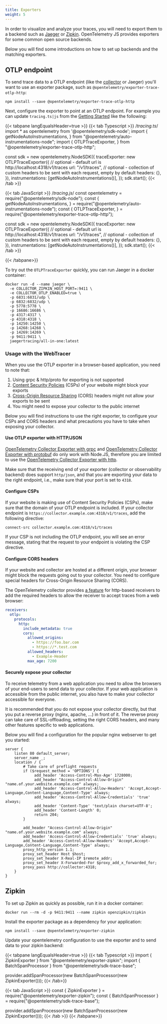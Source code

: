 ```yaml
---
title: Exporters
weight: 5
---
```


In order to visualize and analyze your traces, you will need to export them to a
backend such as [Jaeger](https://www.jaegertracing.io/) or
[Zipkin](https://zipkin.io/). OpenTelemetry JS provides exporters for some
common open source backends.

Below you will find some introductions on how to set up backends and the
matching exporters.

## OTLP endpoint

To send trace data to a OTLP endpoint (like the [collector](/docs/collector) or
Jaeger) you'll want to use an exporter package, such as
`@opentelemetry/exporter-trace-otlp-http`:

```shell
npm install --save @opentelemetry/exporter-trace-otlp-http
```

Next, configure the exporter to point at an OTLP endpoint. For example you can
update `tracing.ts|js` from the
[Getting Started](/docs/instrumentation/js/getting-started/nodejs/) like the
following:

<!-- prettier-ignore-start -->
{{< tabpane langEqualsHeader=true >}}
{{< tab Typescript >}}
/*tracing.ts*/
import * as opentelemetry from '@opentelemetry/sdk-node';
import {
  getNodeAutoInstrumentations,
} from "@opentelemetry/auto-instrumentations-node";
import {
  OTLPTraceExporter,
} from "@opentelemetry/exporter-trace-otlp-http";

const sdk = new opentelemetry.NodeSDK({
  traceExporter: new OTLPTraceExporter({
    // optional - default url is http://localhost:4318/v1/traces
    url: "<your-otlp-endpoint>/v1/traces",
    // optional - collection of custom headers to be sent with each request, empty by default
    headers: {},
  }),
  instrumentations: [getNodeAutoInstrumentations()],
});
sdk.start();
{{< /tab >}}

{{< tab JavaScript >}}
/*tracing.js*/
const opentelemetry = require("@opentelemetry/sdk-node");
const {
  getNodeAutoInstrumentations,
} = require("@opentelemetry/auto-instrumentations-node");
const {
  OTLPTraceExporter,
} = require("@opentelemetry/exporter-trace-otlp-http");

const sdk = new opentelemetry.NodeSDK({
  traceExporter: new OTLPTraceExporter({
    // optional - default url is http://localhost:4318/v1/traces
    url: "<your-otlp-endpoint>/v1/traces",
    // optional - collection of custom headers to be sent with each request, empty by default
    headers: {},
  }),
  instrumentations: [getNodeAutoInstrumentations()],
});
sdk.start();
{{< /tab >}}

{{< /tabpane>}}
<!-- prettier-ignore-end -->

To try out the `OTLPTraceExporter` quickly, you can run Jaeger in a docker
container:

```shell
docker run -d --name jaeger \
  -e COLLECTOR_ZIPKIN_HOST_PORT=:9411 \
  -e COLLECTOR_OTLP_ENABLED=true \
  -p 6831:6831/udp \
  -p 6832:6832/udp \
  -p 5778:5778 \
  -p 16686:16686 \
  -p 4317:4317 \
  -p 4318:4318 \
  -p 14250:14250 \
  -p 14268:14268 \
  -p 14269:14269 \
  -p 9411:9411 \
  jaegertracing/all-in-one:latest
```

### Usage with the WebTracer

When you use the OTLP exporter in a browser-based application, you need to note
that:

1. Using grpc & http/proto for exporting is not supported
2. [Content Security Policies][] (CSPs) of your website might block your exports
3. [Cross-Origin Resource Sharing][] (CORS) headers might not allow your exports
   to be sent
4. You might need to expose your collector to the public internet

Below you will find instructions to use the right exporter, to configure your
CSPs and CORS headers and what precautions you have to take when exposing your
collector.

#### Use OTLP exporter with HTTP/JSON

[OpenTelemetry Collector Exporter with grpc][] and [OpenTelemetry Collector
Exporter with protobuf][] do only work with Node.JS, therefore you are limited
to use the [OpenTelemetry Collector Exporter with http][].

Make sure that the receiving end of your exporter (collector or observability
backend) does support `http/json`, and that you are exporting your data to the
right endpoint, i.e., make sure that your port is set to `4318`.

#### Configure CSPs

If your website is making use of Content Security Policies (CSPs), make sure
that the domain of your OTLP endpoint is included. If your collector endpoint is
`https://collector.example.com:4318/v1/traces`, add the following directive:

```text
connect-src collector.example.com:4318/v1/traces
```

If your CSP is not including the OTLP endpoint, you will see an error message,
stating that the request to your endpoint is violating the CSP directive.

#### Configure CORS headers

If your website and collector are hosted at a different origin, your browser
might block the requests going out to your collector. You need to configure
special headers for Cross-Origin Resource Sharing (CORS).

The OpenTelemetry collector provides [a feature][] for http-based receivers to
add the required headers to allow the receiver to accept traces from a web
browser:

```yaml
receivers:
  otlp:
    protocols:
      http:
        include_metadata: true
        cors:
          allowed_origins:
            - https://foo.bar.com
            - https://*.test.com
          allowed_headers:
            - Example-Header
          max_age: 7200
```

#### Securely expose your collector

To receive telemetry from a web application you need to allow the browsers of
your end-users to send data to your collector. If your web application is
accessible from the public internet, you also have to make your collector
accessible for everyone.

It is recommended that you do not expose your collector directly, but that you
put a reverse proxy (nginx, apache, ...) in front of it. The reverse proxy can
take care of SSL-offloading, setting the right CORS headers, and many other
features specific to web applications.

Below you will find a configuration for the popular nginx webserver to get you
started:

```nginx
server {
    listen 80 default_server;
    server_name _;
    location / {
        # Take care of preflight requests
        if ($request_method = 'OPTIONS') {
             add_header 'Access-Control-Max-Age' 1728000;
             add_header "Access-Control-Allow-Origin" "name.of.your.website.example.com" always;
             add_header 'Access-Control-Allow-Headers' 'Accept,Accept-Language,Content-Language,Content-Type' always;
             add_header 'Access-Control-Allow-Credentials' 'true' always;
             add_header 'Content-Type' 'text/plain charset=UTF-8';
             add_header 'Content-Length' 0;
             return 204;
        }

        add_header "Access-Control-Allow-Origin" "name.of.your.website.example.com" always;
        add_header 'Access-Control-Allow-Credentials' 'true' always;
        add_header 'Access-Control-Allow-Headers' 'Accept,Accept-Language,Content-Language,Content-Type' always;
        proxy_http_version 1.1;
        proxy_set_header Host $host;
        proxy_set_header X-Real-IP $remote_addr;
        proxy_set_header X-Forwarded-For $proxy_add_x_forwarded_for;
        proxy_pass http://collector:4318;
    }
}
```

## Zipkin

To set up Zipkin as quickly as possible, run it in a docker container:

```shell
docker run --rm -d -p 9411:9411 --name zipkin openzipkin/zipkin
```

Install the exporter package as a dependency for your application:

```shell
npm install --save @opentelemetry/exporter-zipkin
```

Update your opentelemetry configuration to use the exporter and to send data to
your zipkin backend:

<!-- prettier-ignore-start -->
{{< tabpane langEqualsHeader=true >}}
{{< tab Typescript >}}
import { ZipkinExporter } from "@opentelemetry/exporter-zipkin";
import { BatchSpanProcessor } from "@opentelemetry/sdk-trace-base";

provider.addSpanProcessor(new BatchSpanProcessor(new ZipkinExporter()));
{{< /tab>}}

{{< tab JavaScript >}}
const { ZipkinExporter } = require("@opentelemetry/exporter-zipkin");
const { BatchSpanProcessor } = require("@opentelemetry/sdk-trace-base");

provider.addSpanProcessor(new BatchSpanProcessor(new ZipkinExporter()));
{{< /tab >}}
{{< /tabpane>}}
<!-- prettier-ignore-end -->

[content security policies]:
  https://developer.mozilla.org/en-US/docs/Web/HTTP/Headers/
[cross-origin resource sharing]:
  https://developer.mozilla.org/en-US/docs/Web/HTTP/CORS
[opentelemetry collector exporter with grpc]:
  https://www.npmjs.com/package/@opentelemetry/exporter-trace-otlp-grpc
[opentelemetry collector exporter with protobuf]:
  https://www.npmjs.com/package/@opentelemetry/exporter-trace-otlp-proto
[opentelemetry collector exporter with http]:
  https://www.npmjs.com/package/@opentelemetry/exporter-trace-otlp-http
[a feature]:
  https://github.com/open-telemetry/opentelemetry-collector/blob/main/config/confighttp/README.md
